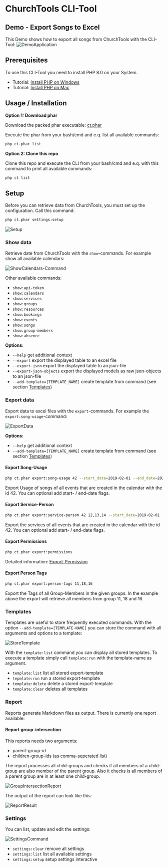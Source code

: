 # ChurchTools CLI-Tool

## Demo - Export Songs to Excel

This Demo shows how to export all songs from ChurchTools with the CLI-Tool:
![DemoApplication](./docs/cli-demo.gif)

## Prerequisites

To use this CLI-Tool you need to install PHP 8.0 on your System.

- Tutorial: [Install PHP on Windows](https://www.w3resource.com/php/installation/install-php-on-windows.php)
- Tutorial: [Install PHP on Mac](https://daily-dev-tips.com/posts/installing-php-on-your-mac/)

## Usage / Installation

**Option 1: Download phar**

Download the packed phar executable: [ct.phar](https://github.com/5pm-HDH/churchtools-cli/raw/main/dist/ct.phar)

Execute the phar from your bash/cmd and e.q. list all available commands:

```bash
php ct.phar list
```

**Option 2: Clone this repo**

Clone this repo and execute the CLI from your bash/cmd and e.q. with this command to print all available commands:

```bash
php ct list
```

## Setup

Before you can retrieve data from ChurchTools, you must set up the configuration. Call this command:

```bash
php ct.phar settings:setup
```

![Setup](./docs/setup.gif)

### Show data

Retrieve date from ChurchTools with the `show`-commands. For example show all available calendars:

![ShowCalendars-Command](./docs/show-calendars.gif)

Other available commands:

- `show:api-token`
- `show:calendars`
- `show:services`
- `show:groups`
- `show:resources`
- `show:bookings`
- `show:events`
- `show:songs`
- `show:group-members`
- `show:absence`

**Options:**

- `--help` get additional context
- `--export` export the displayed table to an excel file
- `--export-json` export the displayed table to an json-file
- `--export-json-objects` export the displayed models as raw json-objects to an json-file
- `--add-template=[TEMPLATE_NAME]` create template from command (see section [Templates](#templates))

### Export data

Export data to excel files with the `export`-commands. For example the `export:song-usage`-command:

![ExportData](./docs/export-with-help.gif)

**Options:**

- `--help` get additional context
- `--add-template=[TEMPLATE_NAME]` create template from command (see section [Templates](#templates))

#### Export Song-Usage

```bash
php ct.phar export:song-usage 42 --start_date=2019-02-01 --end_date=2020-04-01
```

Export Usage of songs of all events that are created in the calendar with the id 42. You can optional add start- /
end-date flags.

#### Export Service-Person

```bash
php ct.phar export:service-person 42 12,13,14 --start_date=2019-02-01 --end_date=2020-04-01
```

Export the services of all events that are created in the calendar with the id 42. You can optional add start- /
end-date flags.

#### Export Permissions

```bash
php ct.phar export:permissions
```

Detailed information: [Export-Permission](./docs/examples/permissions.md)

#### Export Person Tags

```bash
php ct.phar export:person-tags 11,18,16
```

Export the Tags of all Group-Members in the given groups. In the example above the export will retrieve all members from group 11, 18 and 16.

### Templates

Templates are useful to store frequently executed commands. With the option `--add-template=[TEMPLATE-NAME]` you can
store the command with all arguments and options to a template:

![StoreTemplate](./docs/export-with-template.gif)

With the `template:list` command you can display all stored templates. To execute a template simply call `template:run`
with the template-name as argument.

- `template:list` list all stored export-template
- `tepmlate:run` run a stored export-template
- `template:delete` delete a stored export-template
- `template:clear` deletes all templates

### Report

Reports generate Markdown files as output. There is currently one report available:

#### Report group-intersection

This reports needs two arguments:

- parent-group-id
- children-group-ids (as comma-seperated list)

The report processes all child-groups and checks if all members of a child-group are also member of the parent group.
Also it checks is all members of a parent group are in at least one child-group.

![GroupIntersectionReport](./docs/report-with-help.gif)

The output of the report can look like this:

![ReportResult](./docs/report-result.PNG)

### Settings

You can list, update and edit the settings:

![SettingsCommand](./docs/settings-list.gif)

- `settings:clear` remove all settings
- `settings:list` list all available settings
- `settings:setup` setup settings interactive